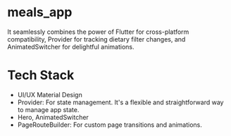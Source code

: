 # meals_app

 It seamlessly combines the power of Flutter for cross-platform compatibility, Provider for tracking dietary filter changes, and AnimatedSwitcher for delightful animations.

# Tech Stack
* UI/UX Material Design
* Provider: For state management. It's a flexible and straightforward way to manage app state.
* Hero, AnimatedSwitcher
* PageRouteBuilder: For custom page transitions and animations.
